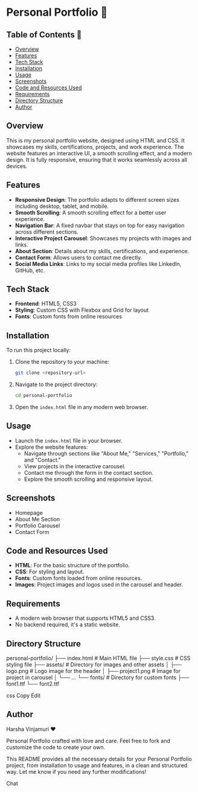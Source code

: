 # Personal Portfolio 🌟

## Table of Contents 📑
- [Overview](#overview)
- [Features](#features)
- [Tech Stack](#tech-stack)
- [Installation](#installation)
- [Usage](#usage)
- [Screenshots](#screenshots)
- [Code and Resources Used](#code-and-resources-used)
- [Requirements](#requirements)
- [Directory Structure](#directory-structure)
- [Author](#author)

## Overview
This is my personal portfolio website, designed using HTML and CSS. It showcases my skills, certifications, projects, and work experience. The website features an interactive UI, a smooth scrolling effect, and a modern design. It is fully responsive, ensuring that it works seamlessly across all devices.

## Features
- **Responsive Design**: The portfolio adapts to different screen sizes including desktop, tablet, and mobile.
- **Smooth Scrolling**: A smooth scrolling effect for a better user experience.
- **Navigation Bar**: A fixed navbar that stays on top for easy navigation across different sections.
- **Interactive Project Carousel**: Showcases my projects with images and links.
- **About Section**: Details about my skills, certifications, and experience.
- **Contact Form**: Allows users to contact me directly.
- **Social Media Links**: Links to my social media profiles like LinkedIn, GitHub, etc.

## Tech Stack
- **Frontend**: HTML5, CSS3
- **Styling**: Custom CSS with Flexbox and Grid for layout
- **Fonts**: Custom fonts from online resources

## Installation
To run this project locally:

1. Clone the repository to your machine:
    ```bash
    git clone <repository-url>
    ```

2. Navigate to the project directory:
    ```bash
    cd personal-portfolio
    ```

3. Open the `index.html` file in any modern web browser.

## Usage
- Launch the `index.html` file in your browser.
- Explore the website features:
  - Navigate through sections like "About Me," "Services," "Portfolio," and "Contact."
  - View projects in the interactive carousel.
  - Contact me through the form in the contact section.
  - Explore the smooth scrolling and responsive layout.

## Screenshots
- Homepage
- About Me Section
- Portfolio Carousel
- Contact Form

## Code and Resources Used
- **HTML**: For the basic structure of the portfolio.
- **CSS**: For styling and layout.
- **Fonts**: Custom fonts loaded from online resources.
- **Images**: Project images and logos used in the carousel and header.

## Requirements
- A modern web browser that supports HTML5 and CSS3.
- No backend required, it's a static website.

## Directory Structure
personal-portfolio/ ├── index.html # Main HTML file ├── style.css # CSS styling file ├── assets/ # Directory for images and other assets │ ├── logo.png # Logo image for the header │ ├── project1.png # Image for project in carousel │ └── ... └── fonts/ # Directory for custom fonts ├── font1.ttf └── font2.ttf

css
Copy
Edit

## Author
Harsha Vinjamuri ❤️

Personal Portfolio crafted with love and care. Feel free to fork and customize the code to create your own.

This README provides all the necessary details for your Personal Portfolio project, from installation to usage and features, in a clean and structured way. Let me know if you need any further modifications!














Chat
